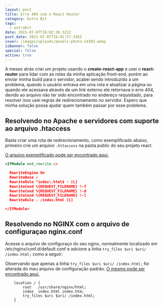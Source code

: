 ```yaml
---
layout: post
title: Erro 404 com o React Router
category: Extra Bit
tags:
  - extrabit
date: 2021-07-07T16:02:38.321Z
post_date: 2021-07-07T16:01:57.336Z
cover: /images/uploads/pexels-photo-14303.webp
isBanner: false
special: false
active: true
---
```

A meses atrás criei um projeto usando o **create-react-app** e usei o **react-router** para lidar com as rotas da minha aplicação front-end, porém ao enviar minha build para o servidor, acabei sendo introduzido a um problema, quando o usuário entrava em uma rota e atualizar a página ou quando ele acessava através de um link externo ele retornava o erro 404, devido ao arquivo não ter sido encontrado no endereço requisitado, para resolver isso usei regras de redirecionamento no servidor. Espero que minha solução possa ajudar quem também passar por esse problema.

## Resolvendo no Apache e servidores com suporte ao arquivo .htaccess

Basta criar uma rota de redirecionamento, como exemplificado abaixo, primeiro crie um arquivo `.httaccess` na pasta public do seu projeto react.

[O arquivo exemplificado pode ser encontrado aqui.](https://gist.github.com/Jorgen-Jr/d4b19ad2d89b538e466c11a828fc36d8)

```xml
<IfModule mod_rewrite.c>

  RewriteEngine On
  RewriteBase /
  RewriteRule ^index\.html$ - [L]
  RewriteCond %{REQUEST_FILENAME} !-f
  RewriteCond %{REQUEST_FILENAME} !-d
  RewriteCond %{REQUEST_FILENAME} !-l
  RewriteRule . /index.html [L]

</IfModule>
```

## Resolvendo no NGINX com o arquivo de configuraçao nginx.conf

Acesse o arquivo de configuraço do seu nginx, normalmente localizado em /etc/nginx/conf.d/default.conf e adcione a linha `try_files $uri $uri/ /index.html;` como a seguir:

Observando que apenas a linha `try_files $uri $uri/ /index.html;` foi alterada do meu arquivo de configuração padrão.
[O mesmo pode ser encontrado aqui.](https://gist.github.com/Jorgen-Jr/d639b2d0e9e72189e13539689e89aa39)

```textile
    location / {
        root   /usr/share/nginx/html;
        index  index.html index.htm;
	    try_files $uri $uri/ /index.html;
    }
```